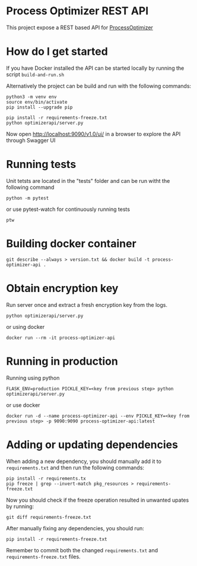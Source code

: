 # Process Optimizer REST API #

This project expose a REST based API for [ProcessOptimizer](https://github.com/novonordisk-research/ProcessOptimizer)

# How do I get started

If you have Docker installed the API can be started locally by running the script `build-and-run.sh`

Alternatively the project can be build and run with the following commands:

    python3 -m venv env
    source env/bin/activate
    pip install --upgrade pip
    
    pip install -r requirements-freeze.txt
    python optimizerapi/server.py

Now open [http://localhost:9090/v1.0/ui/](http://localhost:9090/v1.0/ui/) in a browser to explore the API through Swagger UI
# Running tests

Unit tetsts are located in the "tests" folder and can be run witht the following command

    python -m pytest

or use pytest-watch for continuously running tests

    ptw
# Building docker container

    git describe --always > version.txt && docker build -t process-optimizer-api .
# Obtain encryption key

Run server once and extract a fresh encryption key from the logs.

    python optimizerapi/server.py

or using docker

    docker run --rm -it process-optimizer-api
# Running in production

Running using python

    FLASK_ENV=production PICKLE_KEY=<key from previous step> python optimizerapi/server.py

or use docker

    docker run -d --name process-optimizer-api --env PICKLE_KEY=<key from previous step> -p 9090:9090 process-optimizer-api:latest

# Adding or updating dependencies

When adding a new dependency, you should manually add it to `requirements.txt` and then run the following commands:

    pip install -r requirements.tx
    pip freeze | grep --invert-match pkg_resources > requirements-freeze.txt

Now you should check if the freeze operation resulted in unwanted upates by running:

    git diff requirements-freeze.txt

After manually fixing any dependencies, you should run:

    pip install -r requirements-freeze.txt

Remember to commit both the changed `requirements.txt` and `requirements-freeze.txt` files.
